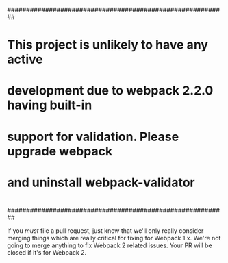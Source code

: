 ##########################################################
#                                                        #
#                                                        #
#    This project is unlikely to have any active         #
#    development due to webpack 2.2.0 having built-in    #
#    support for validation. Please upgrade webpack      #
#    and uninstall webpack-validator                     #
#                                                        #
#                                                        #
##########################################################

If you _must_ file a pull request, just know that we'll
only really consider merging things which are really
critical for fixing for Webpack 1.x. We're not going to merge
anything to fix Webpack 2 related issues. Your PR will be
closed if it's for Webpack 2.
